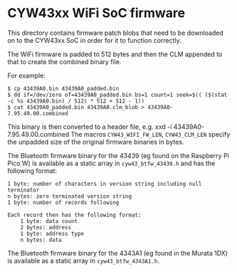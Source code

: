 CYW43xx WiFi SoC firmware
=========================

This directory contains firmware patch blobs that need to be downloaded on to the
CYW43xx SoC in order for it to function correctly.

The WiFi firmware is padded to 512 bytes and then the CLM appended to that to create the combined binary file.

For example:

    $ cp 43439A0.bin 43439A0_padded.bin
    $ dd if=/dev/zero of=43439A0_padded.bin bs=1 count=1 seek=$(( ($(stat -c %s 43439A0.bin) / 512) * 512 + 512 - 1))
    $ cat 43439A0_padded.bin 43439A0.clm_blob > 43439A0-7.95.49.00.combined

This binary is then converted to a header file, e.g. xxd -i 43439A0-7.95.49.00.combined
The macros `CYW43_WIFI_FW_LEN`, `CYW43_CLM_LEN` specify the unpadded size of the original firmware binaries in bytes.

The Bluetooth firmware binary for the 43439 (eg found on the Raspberry Pi Pico W)
is available as a static array in `cyw43_btfw_43439.h` and has the following format:

    1 byte: number of characters in version string including null terminator
    n bytes: zero terminated version string
    1 byte: number of records following

    Each record then has the following format:
        1 byte: data count
        2 bytes: address
        1 byte: address type
        n bytes: data

The Bluetooth firmware binary for the 4343A1 (eg found in the Murata 1DX) is
available as a static array in `cyw43_btfw_4343A1.h`.
